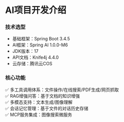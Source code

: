 # AI项目开发介绍
### 技术选型
- 基础框架：Spring Boot 3.4.5
- AI框架：Spring AI 1.0.0-M6
- JDK版本：17
- API文档：Knife4j 4.4.0
- 云存储：腾讯云COS

### 核心功能
✅ 多工具调用体系：文件操作/在线搜索/PDF生成/网页抓取  
✅ RAG增强问答：基于文档的知识增强  
✅ 多模态支持：文本生成/图像理解  
✅ 会话记忆管理：基于文件的对话历史存储  
✅ MCP服务集成：图像搜索微服务
